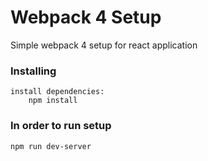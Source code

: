 # Webpack 4 Setup

Simple webpack 4 setup for react application 

### Installing
```
install dependencies:
    npm install
```

### In order to run setup
```
npm run dev-server
```
